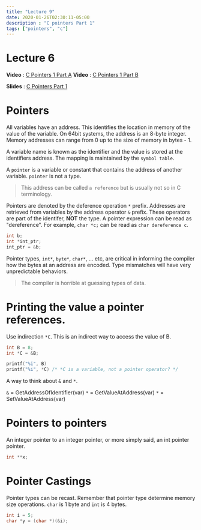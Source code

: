 ```yaml
---
title: "Lecture 9"
date: 2020-01-26T02:30:11-05:00
description : "C pointers Part 1"
tags: ["pointers", "c"]
---
```


# Lecture 6
**Video** : [C Pointers 1 Part A](https://urldefense.com/v3/__https:/osu.zoom.us/rec/share/1cH0fwe-6AaW6vblfsNwSgH8ecfA5YTHiY-aDQh73KWvlhW7-wrY7Zb5OY9-ujWL.NlyWX9aexZfwF0vh__;!!KGKeukY!g0HVicmbD96-kMBf6C0Y6yeIBc6PxYEnXHwqREwc2_xHUHentdY3mZguAaV9ofIi$)
**Video** : [C Pointers 1 Part B](https://urldefense.com/v3/__https:/osu.zoom.us/rec/share/jHawEDCjBdpIoDa8Z-hTOtSFMjuV08B6Zvh72uakOt-t1cyK60tUU_oDdqZN3EK9.oJcDVykGNjeBAhsH__;!!KGKeukY!jJ1CqAWnDNR1E4qfBxZ2Px7AooNk-vvhjAWMgVGoEqeYijyVP3y-zrKFlv6cy8_p$)

**Slides** : [C Pointers Part 1](https://osu.instructure.com/courses/95904/files/folder/Zoom%20classes?preview=28800173)

# Pointers
All variables have an address. This identifies the location in memory of the value of the variable. On 64bit systems, the address is an 8-byte integer. Memory addresses can range from 0 up to the size of memory in bytes - 1.

A variable name is known as the identifier and the value is stored at the identifiers address. The mapping is maintained by the `symbol table`.

A `pointer` is a variable or constant that contains the address of another variable. `pointer` is not a type.

> This address can be called `a reference` but is usually not so in C terminology.

Pointers are denoted by the deference operation `*` prefix. Addresses are retrieved from variables by the address operator `&` prefix. These operators are part of the identifer, **NOT** the type. A pointer expression can be read as "dereference". For example, `char *c;` can be read as `char dereference c`.

``` c
int b;
int *int_ptr;
int_ptr = &b;
```

Pointer types, `int*`, `byte*`, `char*`, ... etc, are critical in informing the compiler how the bytes at an address are encoded. Type mismatches will have very unpredictable behaviors.

> The compiler is horrible at guessing types of data.

# Printing the value a pointer references.
Use indirection `*C`. This is an indirect way to access the value of B.

``` c
int B = 8;
int *C = &B;

printf("%i", B)
printf("%i", *C) /* *C is a variable, not a pointer operator? */
```

A way to think about `&` and `*`.

`&` = GetAddressOfIdentifier(var)
`*` = GetValueAtAddress(var)
`*` = SetValueAtAddress(var)

# Pointers to pointers
An integer pointer to an integer pointer, or more simply said, an int pointer pointer.

``` c
int **x;
```

# Pointer Castings
Pointer types can be recast. Remember that pointer type determine memory size operations. `char` is 1 byte and `int` is 4 bytes.

``` c
int i = 5;
char *y = (char *)(&i);
```